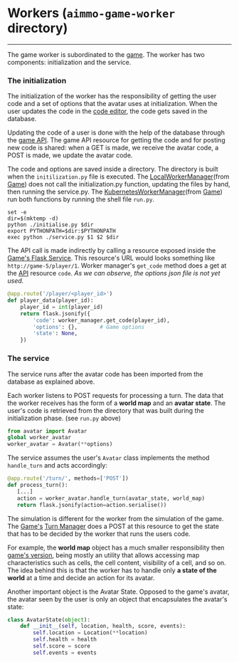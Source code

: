# Workers (`aimmo-game-worker` directory)

---

The game worker is subordinated to the [game](game). The worker has two components: initialization and the service.

### The initialization 

The initialization of the worker has the responsibility of getting the user code and a set of options that the avatar uses at initialization. When the user updates the code in the [code editor](https://ace.c9.io/), the code gets saved in the database. 

Updating the code of a user is done with the help of the database through the [game API](game-api). The game API resource for getting the code and for posting new code is shared: when a GET is made, we receive the avatar code, a POST is made, we update the avatar code.

The code and options are saved inside a directory. The directory is built when the `initilization.py` file is executed. The [LocalWorkerManager](worker-manager)(from [Game](game)) does not call the initialization.py function, updating the files by hand, then running the service.py. The [KubernetesWorkerManager](worker-manger)(from [Game](game)) run both functions by running the shell file `run.py`.

```shell
set -e
dir=$(mktemp -d)
python ./initialise.py $dir
export PYTHONPATH=$dir:$PYTHONPATH
exec python ./service.py $1 $2 $dir
```

The API call is made indirectly by calling a resource exposed inside the [Game's Flask Service](flask-microservice). This resource's URL would looks something like `http://game-5/player/1`. Worker manager's `get_code` method does a get at the [API](game-api) resource `code`. _As we can observe, the options json file is not yet used._

```python
@app.route('/player/<player_id>')
def player_data(player_id):
    player_id = int(player_id)
    return flask.jsonify({
        'code': worker_manager.get_code(player_id),
        'options': {},       # Game options
        'state': None,
    })
```



### The service 

The service runs after the avatar code has been imported from the database as explained above.

Each worker listens to POST requests for processing a turn. The data that the worker receives has the form of a **world map** and an **avatar state**. The user's code is retrieved from the directory that was built during the initialization phase. (see `run.py` above)

```python
from avatar import Avatar
global worker_avatar
worker_avatar = Avatar(**options)
```

The service assumes the user's `Avatar` class implements the method `handle_turn` and acts accordingly:

```python
@app.route('/turn/', methods=['POST'])
def process_turn():
   [...]
   action = worker_avatar.handle_turn(avatar_state, world_map)
   return flask.jsonify(action=action.serialise())
```

The simulation is different for the worker from the simulation of the game. The [Game's](game) [Turn Manager](turn-manager) does a POST at this resource to get the state that has to be decided by the worker that runs the users code. 

For example, the **world map** object has a much smaller responsibility then [game's version](world-map), being mostly an utility that allows accessing map characteristics such as cells, the cell content, visibility of a cell, and so on. The idea behind this is that the worker has to handle only **a state of the world** at a time and decide an action for its avatar. 

Another important object is the Avatar State. Opposed to the game's avatar, the avatar seen by the user is only an object that encapsulates the avatar's state:

```python 
class AvatarState(object):
    def __init__(self, location, health, score, events):
        self.location = Location(**location)
        self.health = health
        self.score = score
        self.events = events
```
